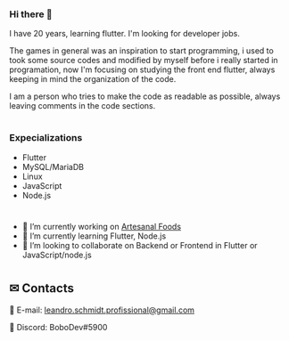 ### Hi there 👋

I have 20 years, learning flutter. 
I'm looking for developer jobs.


The games in general was an inspiration to start programming, i used to took some source codes and modified by myself before i really started in programation, now I'm focusing on studying the front end flutter, always keeping in mind the organization of the code.

I am a person who tries to make the code as readable as possible, always leaving comments in the code sections.

#
### Expecializations
- Flutter
- MySQL/MariaDB
- Linux
- JavaScript
- Node.js

#
- 🔭 I’m currently working on [Artesanal Foods](https://github.com/LeandroTheDev/artesanal_foods)
- 🌱 I’m currently learning Flutter, Node.js
- 👯 I’m looking to collaborate on Backend or Frontend in Flutter or JavaScript/node.js
#
## ✉ Contacts
📩 E-mail: leandro.schmidt.profissional@gmail.com

💬 Discord: BoboDev#5900

